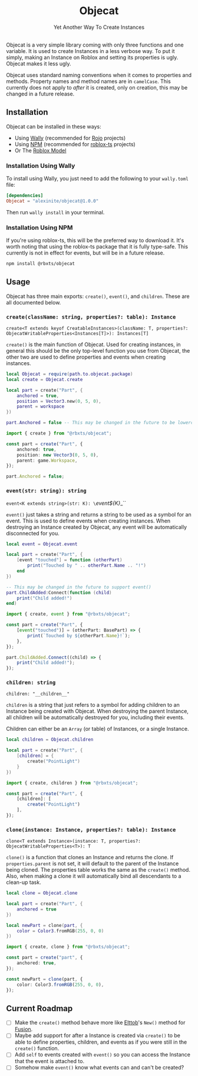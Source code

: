 <h1 align="center">Objecat</h1>
<div align="center">
	Yet Another Way To Create Instances
</div>
<div>&nbsp;</div>

Objecat is a very simple library coming with only three functions and one variable. It is used to create Instances in a less verbose way. To put it simply, making an Instance on Roblox and setting its properties is ugly. Objecat makes it less ugly.

Objecat uses standard naming conventions when it comes to properties and methods. Property names and method names are in `camelCase`. This currently does not apply to *after* it is created, only on creation, this may be changed in a future release.

## Installation
Objecat can be installed in these ways:

- Using [Wally](https://github.com/UpliftGames/wally) (recommended for [Rojo](https://rojo.space/) projects)
- Using [NPM](https://www.npmjs.com/package/@rbxts/objecat) (recommended for [roblox-ts](https://roblox-ts.com/) projects)
- Or The [Roblox Model]()

### Installation Using Wally
To install using Wally, you just need to add the following to your `wally.toml` file:

```toml
[dependencies]
Objecat = "alexinite/objecat@1.0.0"
```

Then run `wally install` in your terminal.

### Installation Using NPM
If you're using roblox-ts, this will be the preferred way to download it.
It's worth noting that using the roblox-ts package that it is fully type-safe. This currently is not in effect for events, but will be in a future release.

```bash
npm install @rbxts/objecat
```

## Usage
Objecat has three main exports: `create()`, `event()`, and `children`. These are all documented below.

### `create(className: string, properties?: table): Instance`
`create<T extends keyof CreatableInstances>(className: T, properties?: ObjecatWritableProperties<Instances[T]>): Instances[T]`

`create()` is the main function of Objecat. Used for creating instances, in general this should be the only top-level function you use from Objecat, the other two are used to define properties and events when creating instances.

```lua
local Objecat = require(path.to.objecat.package)
local create = Objecat.create

local part = create("Part", {
	anchored = true,
	position = Vector3.new(0, 5, 0),
	parent = workspace
})

part.Anchored = false -- This may be changed in the future to be lowercase
```

```ts
import { create } from "@rbxts/objecat";

const part = create("Part", {
	anchored: true,
	position: new Vector3(0, 5, 0),
	parent: game.Workspace,
});

part.Anchored = false;
```

### `event(str: string): string`
`event<K extends string>(str: K): \`__event_${K}__\``

`event()` just takes a string and returns a string to be used as a symbol for an event. This is used to define events when creating instances. When destroying an Instance created by Objecat, any event will be automatically disconnected for you.

```lua
local event = Objecat.event

local part = create("Part", {
	[event "touched"] = function (otherPart)
		print("Touched by " .. otherPart.Name .. "!")
	end
})

-- This may be changed in the future to support event()
part.ChildAdded:Connect(function (child)
	print("Child added!")
end)
```

```ts
import { create, event } from "@rbxts/objecat";

const part = create("Part", {
	[event("touched")] = (otherPart: BasePart) => {
		print(`Touched by ${otherPart.Name}!`);
	},
});

part.ChildAdded.Connect((child) => {
	print("Child added!");
});
```

### `children: string`
`children: "__children__"`

`children` is a string that just refers to a symbol for adding children to an Instance being created with Objecat. When destroying the parent Instance, all children will be automatically destroyed for you, including their events.

Children can either be an `Array` (or table) of Instances, or a single Instance.

```lua
local children = Objecat.children

local part = create("Part", {
	[children] = {
		create("PointLight")
	}
})
```

```ts
import { create, children } from "@rbxts/objecat";

const part = create("Part", {
	[children]: [
		create("PointLight")
	],
});
```

### `clone(instance: Instance, properties?: table): Instance`
`clone<T extends Instance>(instance: T, properties?: ObjecatWritableProperties<T>): T`

`clone()` is a function that clones an Instance and returns the clone. If `properties.parent` is not set, it will default to the parent of the Instance being cloned. The properties table works the same as the `create()` method. Also, when making a clone it will automatically bind all descendants to a clean-up task.

```lua
local clone = Objecat.clone

local part = create("Part", {
	anchored = true
})

local newPart = clone(part, {
	color = Color3.fromRGB(255, 0, 0)
})
```

```ts
import { create, clone } from "@rbxts/objecat";

const part = create("part", {
	anchored: true,
});

const newPart = clone(part, {
	color: Color3.fromRGB(255, 0, 0),
});
```

## Current Roadmap
- [ ] Make the `create()` method behave more like [Elttob](https://github.com/Elttob)'s `New()` method for [Fusion](https://github.com/Elttob/Fusion/).
- [ ] Maybe add support for after a Instance is created via `create()` to be able to define properties, children, and events as if you were still in the `create()` function.
- [ ] Add `self` to events created with `event()` so you can access the Instance that the event is attached to.
- [ ] Somehow make `event()` know what events can and can't be created?